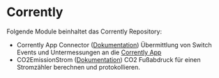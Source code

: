 # Corrently

Folgende Module beinhaltet das Corrently Repository:

- Corrently App Connector ([Dokumentation](AppConnector))
  Übermittlung von Switch Events und Untermessungen an die [Corrently App](https://app.corrently.de/)
- CO2EmissionStrom ([Dokumentation](CO2EmissionStrom))
	CO2 Fußabdruck für einen Stromzähler berechnen und protokollieren.
